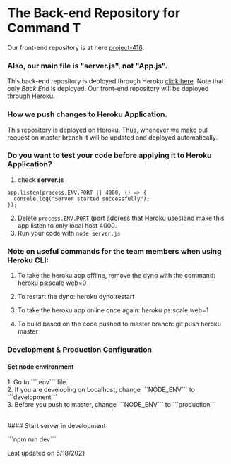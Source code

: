 # The Back-end Repository for Command T

Our front-end repository is at here [project-416](https://github.com/janarosmonaliev/project-416).

### Also, our main file is "server.js", not "App.js".

This back-end repository is deployed through Heroku [click here](https://commandt-backend.herokuapp.com/).
Note that only <I>Back End</I> is deployed. Our front-end repository will be deployed through Heroku. 

### How we push changes to Heroku Application.
This repository is deployed on Heroku. Thus, whenever we make pull request on master branch it will be updated and deployed automatically.

### Do you want to test your code before applying it to Heroku Application?
1. check <B>server.js</B>
```
app.listen(process.ENV.PORT || 4000, () => {
  console.log("Server started successfully");
});
```
2. Delete ```process.ENV.PORT``` (port address that Heroku uses)and make this app listen to only local host 4000.
3. Run your code with ```node server.js```

### Note on useful commands for the team members when using Heroku CLI:

1. To take the heroku app offline, remove the dyno with the command:
heroku ps:scale web=0

2. To restart the dyno:
heroku dyno:restart

2. To take the heroku app online once again:
heroku ps:scale web=1

4. To build based on the code pushed to master branch:
git push heroku master

### Development & Production Configuration
#### Set node environment
<p>1. Go to ```.env``` file. <br />
2. If you are developing on Localhost, change ```NODE_ENV``` to ```development``` <br />
3. Before you push to master, change ```NODE_ENV``` to ```production``` </p>
<br />
#### Start server in development
<p>```npm run dev```</p>
Last updated on 5/18/2021
